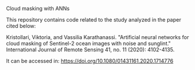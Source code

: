 Cloud masking with ANNs

This repository contains code related to the study analyzed in the paper cited below:

Kristollari, Viktoria, and Vassilia Karathanassi. "Artificial neural networks for cloud masking of Sentinel-2 ocean images with noise and sunglint." International Journal of Remote Sensing 41, no. 11 (2020): 4102-4135.

It can be accessed in: https://doi.org/10.1080/01431161.2020.1714776





